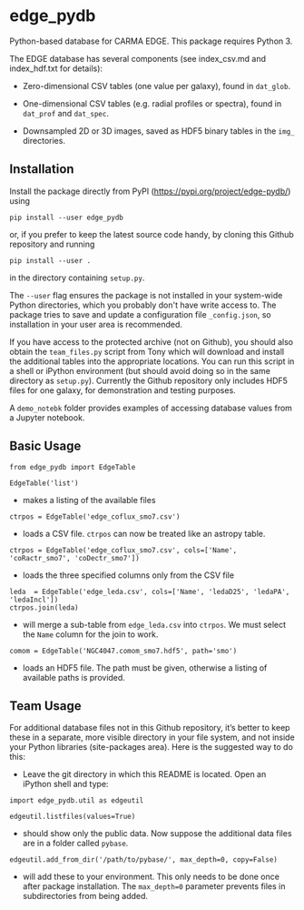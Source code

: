 # edge_pydb
Python-based database for CARMA EDGE.  This package requires Python 3.

The EDGE database has several components (see index_csv.md and index_hdf.txt for details):

* Zero-dimensional CSV tables (one value per galaxy), found in `dat_glob`.

* One-dimensional CSV tables (e.g. radial profiles or spectra), found in `dat_prof` and `dat_spec`.

* Downsampled 2D or 3D images, saved as HDF5 binary tables in the `img_` directories.

## Installation

Install the package directly from PyPI (https://pypi.org/project/edge-pydb/) using

`pip install --user edge_pydb`

or, if you prefer to keep the latest source code handy, by cloning this Github repository and running

`pip install --user .`

in the directory containing `setup.py`.

The `--user` flag ensures the package is not installed in your system-wide Python directories, which you probably don't have write access to.  The package tries to save and update a configuration file `_config.json`, so installation in your user area is recommended.

If you have access to the protected archive (not on Github), you should also obtain the `team_files.py` script from Tony which will download and install the additional tables into the appropriate locations.  You can run this script in a shell or iPython environment (but should avoid doing so in the same directory as `setup.py`).  Currently the Github repository only includes HDF5 files for one galaxy, for demonstration and testing purposes.

A `demo_notebk` folder provides examples of accessing database values from a Jupyter notebook.

## Basic Usage

`from edge_pydb import EdgeTable`

`EdgeTable('list')`

- makes a listing of the available files

`ctrpos = EdgeTable('edge_coflux_smo7.csv')`

- loads a CSV file.  `ctrpos` can now be treated like an astropy table.

`ctrpos = EdgeTable('edge_coflux_smo7.csv', cols=['Name', 'coRactr_smo7', 'coDectr_smo7'])`

- loads the three specified columns only from the CSV file

`leda  = EdgeTable('edge_leda.csv', cols=['Name', 'ledaD25', 'ledaPA', 'ledaIncl'])`  
`ctrpos.join(leda)`

- will merge a sub-table from `edge_leda.csv` into `ctrpos`.  We must select the `Name` column for the join to work.

`comom = EdgeTable('NGC4047.comom_smo7.hdf5', path='smo')`

- loads an HDF5 file.  The path must be given, otherwise a listing of available paths is provided.

## Team Usage

For additional database files not in this Github repository, it’s better to keep these in a separate, more visible directory in your file system, and not inside your Python libraries (site-packages area).  Here is the suggested way to do this:

- Leave the git directory in which this README is located.  Open an iPython shell and type:

`import edge_pydb.util as edgeutil`

`edgeutil.listfiles(values=True)`

- should show only the public data.  Now suppose the additional data files are in a folder called `pybase`.

`edgeutil.add_from_dir('/path/to/pybase/', max_depth=0, copy=False)`

- will add these to your environment.  This only needs to be done once after package installation.  The `max_depth=0` parameter prevents files in subdirectories from being added.
